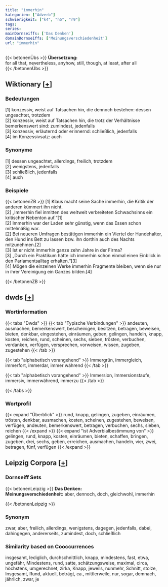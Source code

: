 ```yaml
---
title: "immerhin"
kategorien: ["Adverb"]
schwierigkeit: ["k4", "h5", "r9"]
tags:
series:
mainDornseiffs: ['Das Denken']
domainDornseiffs: ['Meinungsverschiedenheit']
url: "immerhin"
---
```


{{< betonenÜbs >}}
**Übersetzung:**  
for all that, nevertheless, anyhow, still, though, at least, after all  
{{< /betonenÜbs >}}

## Wiktionary [[+](https://de.wiktionary.org/wiki/immerhin)]

### Bedeutungen
[1] konzessiv, weist auf Tatsachen hin, die dennoch bestehen: dessen ungeachtet, trotzdem  
[2] konzessiv, weist auf Tatsachen hin, die trotz der Verhältnisse bemerkenswert sind: zumindest, jedenfalls  
[3] konzessiv, erläuternd oder erinnernd: schließlich, jedenfalls  
[4] im Konzessivsatz: auch  

### Synonyme
[1] dessen ungeachtet, allerdings, freilich, trotzdem  
[2] wenigstens, jedenfalls  
[3] schließlich, jedenfalls  
[4] auch  

### Beispiele
{{< betonenZB >}}
[1] Klaus macht seine Sache immerhin, die Kritik der anderen kümmert ihn nicht.  
[2] „Immerhin fiel inmitten des weltweit verbreiteten Schwachsinns ein kritischer Nebenton auf.“[1]  
[2] Immerhin war der Laden sehr günstig, wenn das Essen schon mittelmäßig war.  
[2] Bei neueren Umfragen bestätigen immerhin ein Viertel der Hundehalter, den Hund ins Bett zu lassen bzw. ihn dorthin auch des Nachts mitzunehmen.[2]  
[3] Ist er nicht immerhin ganze zehn Jahre in der Firma?  
[3] „Durch ein Praktikum hätte ich immerhin schon einmal einen Einblick in den Parlamentsalltag erhalten.“[3]  
[4] Mögen die einzelnen Werke immerhin Fragmente bleiben, wenn sie nur in ihrer Vereinigung ein Ganzes bilden.[4]  

{{< /betonenZB >}}


## dwds [[+](https://www.dwds.de/wb/immerhin)]

### Wortinformation
{{< tabs "Dwds" >}}
{{< tab "Typische Verbindungen" >}}
andeuten, ausmachen, bemerkenswert, bescheinigen, besitzen, betragen, beweisen, bieten, denkbar, eingestehen, einräumen, geben, gelingen, handeln, knapp, kosten, reichen, rund, scheinen, sechs, sieben, trösten, verbuchen, verdanken, verfügen, versprechen, vorweisen, wissen, zugeben, zugestehen
{{< /tab >}}

{{< tab "alphabetisch vorangehend" >}}
Immergrün, immergleich, immerfort, immerdar, immer während
{{< /tab >}}

{{< tab "alphabetisch vorangehend" >}}
Immersion, Immersionstaufe, immersiv, immerwährend, immerzu
{{< /tab >}}

{{< /tabs >}}

### Wortprofil
{{< expand "Überblick" >}} rund, knapp, gelingen, zugeben, einräumen, trösten, denkbar, ausmachen, kosten, scheinen, zugestehen, beweisen, verfügen, andeuten, bemerkenswert, betragen, verbuchen, sechs, sieben, reichen {{< /expand >}}
{{< expand "ist Adverbialbestimmung von" >}} gelingen, rund, knapp, kosten, einräumen, bieten, schaffen, bringen, zugeben, drei, sechs, geben, erreichen, ausmachen, handeln, vier, zwei, betragen, fünf, verfügen {{< /expand >}}

## Leipzig Corpora [[+](https://corpora.uni-leipzig.de/en/res?word=immerhin&corpusId=deu_newscrawl-public_2018)]

### Dornseiff Sets
{{< betonenLeipzig >}}
**Das Denken:**  
**Meinungsverschiedenheit:** aber, dennoch, doch, gleichwohl, immerhin  

{{< /betonenLeipzig >}}

### Synonym
zwar, aber, freilich, allerdings, wenigstens, dagegen, jedenfalls, dabei, dahingegen, andererseits, zumindest, doch, schließlich


### Similarity based on Cooccurrences
insgesamt, lediglich, durchschnittlich, knapp, mindestens, fast, etwa, ungefähr, Mindestens, rund, satte, schätzungsweise, maximal, circa, höchstens, umgerechnet, zirka, Knapp, jeweils, nunmehr, Schnitt, stolze, Insgesamt, Rund, aktuell, beträgt, ca., mittlerweile, nur, sogar, demnach, jährlich, zwar, je

